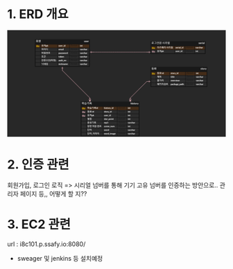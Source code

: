 # 1. ERD 개요

![erd개요](./practice/images/erd%EA%B0%9C%EC%9A%94.png)

# 2. 인증 관련

회원가입, 로그인 로직 => 시리얼 넘버를 통해 기기 고유 넘버를 인증하는 방안으로..
관리자 페이지 등,, 어떻게 할 지??

# 3. EC2 관련

url : i8c101.p.ssafy.io:8080/

- sweager 및 jenkins 등 설치예정

